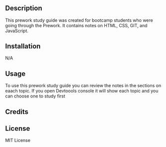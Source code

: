 # <Prework Study Guide Webpage>

## Description

This prework study guide was created for bootcamp students who were going through the Prework. It contains notes on HTML, CSS, GIT, and JavaScript. 

## Installation

N/A

## Usage

To use this prework study guide you can review the notes in the sections on eaach topic.  If you open Devtoools console it will show each topic and you can choose one to study first

## Credits



## License

MIT License